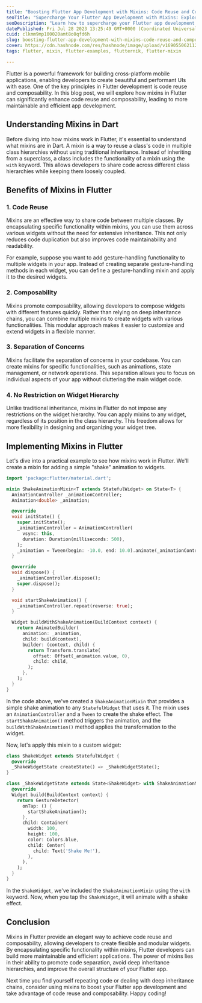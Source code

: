 ```yaml
---
title: "Boosting Flutter App Development with Mixins: Code Reuse and Composability Explained"
seoTitle: "Supercharge Your Flutter App Development with Mixins: Exploring Code"
seoDescription: "Learn how to supercharge your Flutter app development using mixins. Discover the power of code reuse and composability with practical examples and best prac"
datePublished: Fri Jul 28 2023 13:25:49 GMT+0000 (Coordinated Universal Time)
cuid: clkmm9mp100020amt8o0qfd6h
slug: boosting-flutter-app-development-with-mixins-code-reuse-and-composability-explained
cover: https://cdn.hashnode.com/res/hashnode/image/upload/v1690550621121/db01ff76-1462-48eb-86ba-55cec788992a.gif
tags: flutter, mixin, flutter-examples, flutternik, flutter-mixin

---
```


Flutter is a powerful framework for building cross-platform mobile applications, enabling developers to create beautiful and performant UIs with ease. One of the key principles in Flutter development is code reuse and composability. In this blog post, we will explore how mixins in Flutter can significantly enhance code reuse and composability, leading to more maintainable and efficient app development.

## Understanding Mixins in Dart

Before diving into how mixins work in Flutter, it's essential to understand what mixins are in Dart. A mixin is a way to reuse a class's code in multiple class hierarchies without using traditional inheritance. Instead of inheriting from a superclass, a class includes the functionality of a mixin using the `with` keyword. This allows developers to share code across different class hierarchies while keeping them loosely coupled.

## Benefits of Mixins in Flutter

### 1\. Code Reuse

Mixins are an effective way to share code between multiple classes. By encapsulating specific functionality within mixins, you can use them across various widgets without the need for extensive inheritance. This not only reduces code duplication but also improves code maintainability and readability.

For example, suppose you want to add gesture-handling functionality to multiple widgets in your app. Instead of creating separate gesture-handling methods in each widget, you can define a gesture-handling mixin and apply it to the desired widgets.

### 2\. Composability

Mixins promote composability, allowing developers to compose widgets with different features quickly. Rather than relying on deep inheritance chains, you can combine multiple mixins to create widgets with various functionalities. This modular approach makes it easier to customize and extend widgets in a flexible manner.

### 3\. Separation of Concerns

Mixins facilitate the separation of concerns in your codebase. You can create mixins for specific functionalities, such as animations, state management, or network operations. This separation allows you to focus on individual aspects of your app without cluttering the main widget code.

### 4\. No Restriction on Widget Hierarchy

Unlike traditional inheritance, mixins in Flutter do not impose any restrictions on the widget hierarchy. You can apply mixins to any widget, regardless of its position in the class hierarchy. This freedom allows for more flexibility in designing and organizing your widget tree.

## Implementing Mixins in Flutter

Let's dive into a practical example to see how mixins work in Flutter. We'll create a mixin for adding a simple "shake" animation to widgets.

```dart
import 'package:flutter/material.dart';

mixin ShakeAnimationMixin<T extends StatefulWidget> on State<T> {
  AnimationController _animationController;
  Animation<double> _animation;

  @override
  void initState() {
    super.initState();
    _animationController = AnimationController(
      vsync: this,
      duration: Duration(milliseconds: 500),
    );
    _animation = Tween(begin: -10.0, end: 10.0).animate(_animationController);
  }

  @override
  void dispose() {
    _animationController.dispose();
    super.dispose();
  }

  void startShakeAnimation() {
    _animationController.repeat(reverse: true);
  }

  Widget buildWithShakeAnimation(BuildContext context) {
    return AnimatedBuilder(
      animation: _animation,
      child: build(context),
      builder: (context, child) {
        return Transform.translate(
          offset: Offset(_animation.value, 0),
          child: child,
        );
      },
    );
  }
}
```

In the code above, we've created a `ShakeAnimationMixin` that provides a simple shake animation to any `StatefulWidget` that uses it. The mixin uses an `AnimationController` and a `Tween` to create the shake effect. The `startShakeAnimation()` method triggers the animation, and the `buildWithShakeAnimation()` method applies the transformation to the widget.

Now, let's apply this mixin to a custom widget:

```dart
class ShakeWidget extends StatefulWidget {
  @override
  _ShakeWidgetState createState() => _ShakeWidgetState();
}

class _ShakeWidgetState extends State<ShakeWidget> with ShakeAnimationMixin {
  @override
  Widget build(BuildContext context) {
    return GestureDetector(
      onTap: () {
        startShakeAnimation();
      },
      child: Container(
        width: 100,
        height: 100,
        color: Colors.blue,
        child: Center(
          child: Text('Shake Me!'),
        ),
      ),
    );
  }
}
```

In the `ShakeWidget`, we've included the `ShakeAnimationMixin` using the `with` keyword. Now, when you tap the `ShakeWidget`, it will animate with a shake effect.

## Conclusion

Mixins in Flutter provide an elegant way to achieve code reuse and composability, allowing developers to create flexible and modular widgets. By encapsulating specific functionality within mixins, Flutter developers can build more maintainable and efficient applications. The power of mixins lies in their ability to promote code separation, avoid deep inheritance hierarchies, and improve the overall structure of your Flutter app.

Next time you find yourself repeating code or dealing with deep inheritance chains, consider using mixins to boost your Flutter app development and take advantage of code reuse and composability. Happy coding!